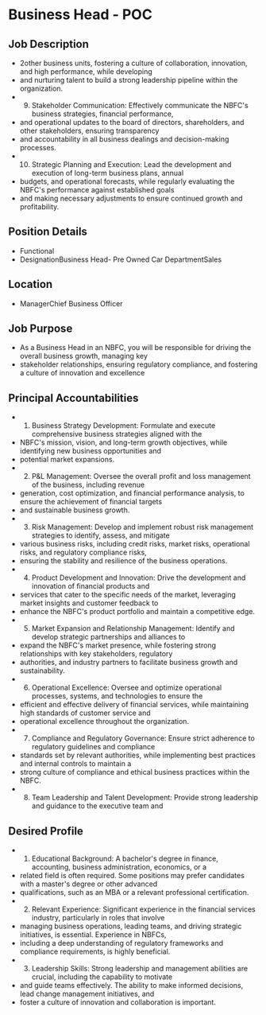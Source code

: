 # Business Head - POC

## Job Description

* 2other business units, fostering a culture of collaboration, innovation, and high performance, while developing
* and nurturing talent to build a strong leadership pipeline within the organization.
* 9. Stakeholder Communication: Effectively communicate the NBFC's business strategies, financial performance,
* and operational updates to the board of directors, shareholders, and other stakeholders, ensuring transparency
* and accountability in all business dealings and decision-making processes.
* 10. Strategic Planning and Execution: Lead the development and execution of long-term business plans, annual
* budgets, and operational forecasts, while regularly evaluating the NBFC's performance against established goals
* and making necessary adjustments to ensure continued growth and profitability.

## Position Details

* Functional
* DesignationBusiness Head- Pre Owned Car DepartmentSales

## Location

* ManagerChief Business Officer

## Job Purpose

* As a Business Head in an NBFC, you will be responsible for driving the overall business growth, managing key
* stakeholder relationships, ensuring regulatory compliance, and fostering a culture of innovation and excellence

## Principal Accountabilities

* 1. Business Strategy Development: Formulate and execute comprehensive business strategies aligned with the
* NBFC's mission, vision, and long-term growth objectives, while identifying new business opportunities and
* potential market expansions.
* 2. P&L Management: Oversee the overall profit and loss management of the business, including revenue
* generation, cost optimization, and financial performance analysis, to ensure the achievement of financial targets
* and sustainable business growth.
* 3. Risk Management: Develop and implement robust risk management strategies to identify, assess, and mitigate
* various business risks, including credit risks, market risks, operational risks, and regulatory compliance risks,
* ensuring the stability and resilience of the business operations.
* 4. Product Development and Innovation: Drive the development and innovation of financial products and
* services that cater to the specific needs of the market, leveraging market insights and customer feedback to
* enhance the NBFC's product portfolio and maintain a competitive edge.
* 5. Market Expansion and Relationship Management: Identify and develop strategic partnerships and alliances to
* expand the NBFC's market presence, while fostering strong relationships with key stakeholders, regulatory
* authorities, and industry partners to facilitate business growth and sustainability.
* 6. Operational Excellence: Oversee and optimize operational processes, systems, and technologies to ensure the
* efficient and effective delivery of financial services, while maintaining high standards of customer service and
* operational excellence throughout the organization.
* 7. Compliance and Regulatory Governance: Ensure strict adherence to regulatory guidelines and compliance
* standards set by relevant authorities, while implementing best practices and internal controls to maintain a
* strong culture of compliance and ethical business practices within the NBFC.
* 8. Team Leadership and Talent Development: Provide strong leadership and guidance to the executive team and

## Desired Profile

* 1. Educational Background: A bachelor's degree in finance, accounting, business administration, economics, or a
* related field is often required. Some positions may prefer candidates with a master's degree or other advanced
* qualifications, such as an MBA or a relevant professional certification.
* 2. Relevant Experience: Significant experience in the financial services industry, particularly in roles that involve
* managing business operations, leading teams, and driving strategic initiatives, is essential. Experience in NBFCs,
* including a deep understanding of regulatory frameworks and compliance requirements, is highly beneficial.
* 3. Leadership Skills: Strong leadership and management abilities are crucial, including the capability to motivate
* and guide teams effectively. The ability to make informed decisions, lead change management initiatives, and
* foster a culture of innovation and collaboration is important.
